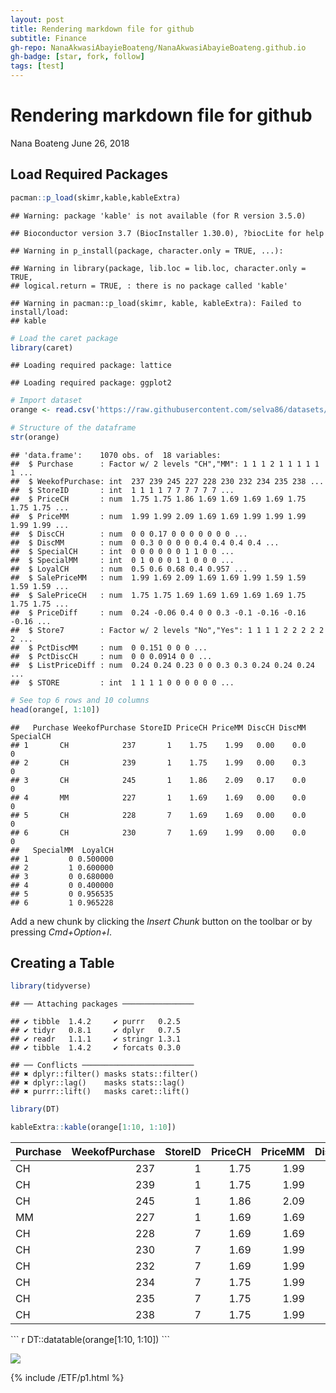```yaml
---
layout: post
title: Rendering markdown file for github
subtitle: Finance
gh-repo: NanaAkwasiAbayieBoateng/NanaAkwasiAbayieBoateng.github.io
gh-badge: [star, fork, follow]
tags: [test]
---
```






Rendering markdown file for github
================
Nana Boateng
June 26, 2018


Load Required Packages
----------------------

``` r
pacman::p_load(skimr,kable,kableExtra)
```

    ## Warning: package 'kable' is not available (for R version 3.5.0)

    ## Bioconductor version 3.7 (BiocInstaller 1.30.0), ?biocLite for help

    ## Warning in p_install(package, character.only = TRUE, ...):

    ## Warning in library(package, lib.loc = lib.loc, character.only = TRUE,
    ## logical.return = TRUE, : there is no package called 'kable'

    ## Warning in pacman::p_load(skimr, kable, kableExtra): Failed to install/load:
    ## kable

``` r
# Load the caret package
library(caret)
```

    ## Loading required package: lattice

    ## Loading required package: ggplot2

``` r
# Import dataset
orange <- read.csv('https://raw.githubusercontent.com/selva86/datasets/master/orange_juice_withmissing.csv')

# Structure of the dataframe
str(orange)
```

    ## 'data.frame':    1070 obs. of  18 variables:
    ##  $ Purchase      : Factor w/ 2 levels "CH","MM": 1 1 1 2 1 1 1 1 1 1 ...
    ##  $ WeekofPurchase: int  237 239 245 227 228 230 232 234 235 238 ...
    ##  $ StoreID       : int  1 1 1 1 7 7 7 7 7 7 ...
    ##  $ PriceCH       : num  1.75 1.75 1.86 1.69 1.69 1.69 1.69 1.75 1.75 1.75 ...
    ##  $ PriceMM       : num  1.99 1.99 2.09 1.69 1.69 1.99 1.99 1.99 1.99 1.99 ...
    ##  $ DiscCH        : num  0 0 0.17 0 0 0 0 0 0 0 ...
    ##  $ DiscMM        : num  0 0.3 0 0 0 0 0.4 0.4 0.4 0.4 ...
    ##  $ SpecialCH     : int  0 0 0 0 0 0 1 1 0 0 ...
    ##  $ SpecialMM     : int  0 1 0 0 0 1 1 0 0 0 ...
    ##  $ LoyalCH       : num  0.5 0.6 0.68 0.4 0.957 ...
    ##  $ SalePriceMM   : num  1.99 1.69 2.09 1.69 1.69 1.99 1.59 1.59 1.59 1.59 ...
    ##  $ SalePriceCH   : num  1.75 1.75 1.69 1.69 1.69 1.69 1.69 1.75 1.75 1.75 ...
    ##  $ PriceDiff     : num  0.24 -0.06 0.4 0 0 0.3 -0.1 -0.16 -0.16 -0.16 ...
    ##  $ Store7        : Factor w/ 2 levels "No","Yes": 1 1 1 1 2 2 2 2 2 2 ...
    ##  $ PctDiscMM     : num  0 0.151 0 0 0 ...
    ##  $ PctDiscCH     : num  0 0 0.0914 0 0 ...
    ##  $ ListPriceDiff : num  0.24 0.24 0.23 0 0 0.3 0.3 0.24 0.24 0.24 ...
    ##  $ STORE         : int  1 1 1 1 0 0 0 0 0 0 ...

``` r
# See top 6 rows and 10 columns
head(orange[, 1:10])
```

    ##   Purchase WeekofPurchase StoreID PriceCH PriceMM DiscCH DiscMM SpecialCH
    ## 1       CH            237       1    1.75    1.99   0.00    0.0         0
    ## 2       CH            239       1    1.75    1.99   0.00    0.3         0
    ## 3       CH            245       1    1.86    2.09   0.17    0.0         0
    ## 4       MM            227       1    1.69    1.69   0.00    0.0         0
    ## 5       CH            228       7    1.69    1.69   0.00    0.0         0
    ## 6       CH            230       7    1.69    1.99   0.00    0.0         0
    ##   SpecialMM  LoyalCH
    ## 1         0 0.500000
    ## 2         1 0.600000
    ## 3         0 0.680000
    ## 4         0 0.400000
    ## 5         0 0.956535
    ## 6         1 0.965228

Add a new chunk by clicking the *Insert Chunk* button on the toolbar or by pressing *Cmd+Option+I*.

Creating a Table
----------------

``` r
library(tidyverse)
```

    ## ── Attaching packages ────────────────

    ## ✔ tibble  1.4.2     ✔ purrr   0.2.5
    ## ✔ tidyr   0.8.1     ✔ dplyr   0.7.5
    ## ✔ readr   1.1.1     ✔ stringr 1.3.1
    ## ✔ tibble  1.4.2     ✔ forcats 0.3.0

    ## ── Conflicts ─────────────────────────
    ## ✖ dplyr::filter() masks stats::filter()
    ## ✖ dplyr::lag()    masks stats::lag()
    ## ✖ purrr::lift()   masks caret::lift()

``` r
library(DT)

kableExtra::kable(orange[1:10, 1:10])
```

<table>
<thead>
<tr>
<th style="text-align:left;">
Purchase
</th>
<th style="text-align:right;">
WeekofPurchase
</th>
<th style="text-align:right;">
StoreID
</th>
<th style="text-align:right;">
PriceCH
</th>
<th style="text-align:right;">
PriceMM
</th>
<th style="text-align:right;">
DiscCH
</th>
<th style="text-align:right;">
DiscMM
</th>
<th style="text-align:right;">
SpecialCH
</th>
<th style="text-align:right;">
SpecialMM
</th>
<th style="text-align:right;">
LoyalCH
</th>
</tr>
</thead>
<tbody>
<tr>
<td style="text-align:left;">
CH
</td>
<td style="text-align:right;">
237
</td>
<td style="text-align:right;">
1
</td>
<td style="text-align:right;">
1.75
</td>
<td style="text-align:right;">
1.99
</td>
<td style="text-align:right;">
0.00
</td>
<td style="text-align:right;">
0.0
</td>
<td style="text-align:right;">
0
</td>
<td style="text-align:right;">
0
</td>
<td style="text-align:right;">
0.500000
</td>
</tr>
<tr>
<td style="text-align:left;">
CH
</td>
<td style="text-align:right;">
239
</td>
<td style="text-align:right;">
1
</td>
<td style="text-align:right;">
1.75
</td>
<td style="text-align:right;">
1.99
</td>
<td style="text-align:right;">
0.00
</td>
<td style="text-align:right;">
0.3
</td>
<td style="text-align:right;">
0
</td>
<td style="text-align:right;">
1
</td>
<td style="text-align:right;">
0.600000
</td>
</tr>
<tr>
<td style="text-align:left;">
CH
</td>
<td style="text-align:right;">
245
</td>
<td style="text-align:right;">
1
</td>
<td style="text-align:right;">
1.86
</td>
<td style="text-align:right;">
2.09
</td>
<td style="text-align:right;">
0.17
</td>
<td style="text-align:right;">
0.0
</td>
<td style="text-align:right;">
0
</td>
<td style="text-align:right;">
0
</td>
<td style="text-align:right;">
0.680000
</td>
</tr>
<tr>
<td style="text-align:left;">
MM
</td>
<td style="text-align:right;">
227
</td>
<td style="text-align:right;">
1
</td>
<td style="text-align:right;">
1.69
</td>
<td style="text-align:right;">
1.69
</td>
<td style="text-align:right;">
0.00
</td>
<td style="text-align:right;">
0.0
</td>
<td style="text-align:right;">
0
</td>
<td style="text-align:right;">
0
</td>
<td style="text-align:right;">
0.400000
</td>
</tr>
<tr>
<td style="text-align:left;">
CH
</td>
<td style="text-align:right;">
228
</td>
<td style="text-align:right;">
7
</td>
<td style="text-align:right;">
1.69
</td>
<td style="text-align:right;">
1.69
</td>
<td style="text-align:right;">
0.00
</td>
<td style="text-align:right;">
0.0
</td>
<td style="text-align:right;">
0
</td>
<td style="text-align:right;">
0
</td>
<td style="text-align:right;">
0.956535
</td>
</tr>
<tr>
<td style="text-align:left;">
CH
</td>
<td style="text-align:right;">
230
</td>
<td style="text-align:right;">
7
</td>
<td style="text-align:right;">
1.69
</td>
<td style="text-align:right;">
1.99
</td>
<td style="text-align:right;">
0.00
</td>
<td style="text-align:right;">
0.0
</td>
<td style="text-align:right;">
0
</td>
<td style="text-align:right;">
1
</td>
<td style="text-align:right;">
0.965228
</td>
</tr>
<tr>
<td style="text-align:left;">
CH
</td>
<td style="text-align:right;">
232
</td>
<td style="text-align:right;">
7
</td>
<td style="text-align:right;">
1.69
</td>
<td style="text-align:right;">
1.99
</td>
<td style="text-align:right;">
0.00
</td>
<td style="text-align:right;">
0.4
</td>
<td style="text-align:right;">
1
</td>
<td style="text-align:right;">
1
</td>
<td style="text-align:right;">
0.972182
</td>
</tr>
<tr>
<td style="text-align:left;">
CH
</td>
<td style="text-align:right;">
234
</td>
<td style="text-align:right;">
7
</td>
<td style="text-align:right;">
1.75
</td>
<td style="text-align:right;">
1.99
</td>
<td style="text-align:right;">
0.00
</td>
<td style="text-align:right;">
0.4
</td>
<td style="text-align:right;">
1
</td>
<td style="text-align:right;">
0
</td>
<td style="text-align:right;">
0.977746
</td>
</tr>
<tr>
<td style="text-align:left;">
CH
</td>
<td style="text-align:right;">
235
</td>
<td style="text-align:right;">
7
</td>
<td style="text-align:right;">
1.75
</td>
<td style="text-align:right;">
1.99
</td>
<td style="text-align:right;">
0.00
</td>
<td style="text-align:right;">
0.4
</td>
<td style="text-align:right;">
0
</td>
<td style="text-align:right;">
0
</td>
<td style="text-align:right;">
0.982197
</td>
</tr>
<tr>
<td style="text-align:left;">
CH
</td>
<td style="text-align:right;">
238
</td>
<td style="text-align:right;">
7
</td>
<td style="text-align:right;">
1.75
</td>
<td style="text-align:right;">
1.99
</td>
<td style="text-align:right;">
0.00
</td>
<td style="text-align:right;">
0.4
</td>
<td style="text-align:right;">
0
</td>
<td style="text-align:right;">
0
</td>
<td style="text-align:right;">
0.985757
</td>
</tr>
</tbody>
</table>
``` r
DT::datatable(orange[1:10, 1:10])
```

![ ]( /img/unnamed-chunk-3-1.png)



{% include /ETF/p1.html %}


